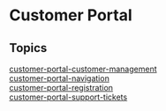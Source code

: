 # Customer Portal

## Topics

[customer-portal-customer-management](./customer-portal-customer-management)  
[customer-portal-navigation](./customer-portal-navigation)  
[customer-portal-registration](./customer-portal-registration)  
[customer-portal-support-tickets](./customer-portal-support-tickets)  

